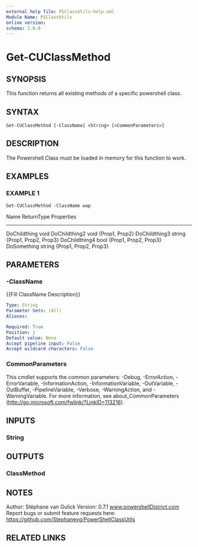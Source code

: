 ```yaml
---
external help file: PSClassUtils-help.xml
Module Name: PSClassUtils
online version:
schema: 2.0.0
---
```


# Get-CUClassMethod

## SYNOPSIS
This function returns all existing methods of a specific powershell class.

## SYNTAX

```
Get-CUClassMethod [-ClassName] <String> [<CommonParameters>]
```

## DESCRIPTION
The Powershell Class must be loaded in memory for this function to work.

## EXAMPLES

### EXAMPLE 1
```
Get-CUClassMethod -ClassName wap
```

Name          ReturnType Properties
----          ---------- ----------
DoChildthing  void
DoChildthing2 void       {Prop1, Prop2}
DoChildthing3 string     {Prop1, Prop2, Prop3}
DoChildthing4 bool       {Prop1, Prop2, Prop3}
DoSomething   string     {Prop1, Prop2, Prop3}

## PARAMETERS

### -ClassName
{{Fill ClassName Description}}

```yaml
Type: String
Parameter Sets: (All)
Aliases:

Required: True
Position: 1
Default value: None
Accept pipeline input: False
Accept wildcard characters: False
```

### CommonParameters
This cmdlet supports the common parameters: -Debug, -ErrorAction, -ErrorVariable, -InformationAction, -InformationVariable, -OutVariable, -OutBuffer, -PipelineVariable, -Verbose, -WarningAction, and -WarningVariable.
For more information, see about_CommonParameters (http://go.microsoft.com/fwlink/?LinkID=113216).

## INPUTS

### String
## OUTPUTS

### ClassMethod
## NOTES
Author: Stéphane van Gulick
Version: 0.7.1
www.powershellDistrict.com
Report bugs or submit feature requests here:
https://github.com/Stephanevg/PowerShellClassUtils

## RELATED LINKS

